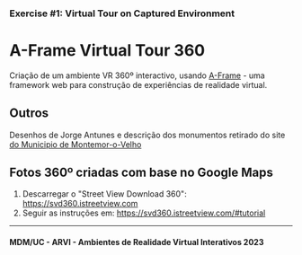 ### Exercise #1: Virtual Tour on Captured Environment

# A-Frame Virtual Tour 360

Criação de um ambiente VR 360º interactivo, usando [A-Frame](https://aframe.io) - uma framework  web para construção de experiências de realidade virtual.

## Outros
Desenhos de Jorge Antunes e descrição dos monumentos retirado do site <a href="https://www.cm-montemorvelho.pt/" target="_blank">do Municipio de Montemor-o-Velho </a>

## Fotos 360º criadas com base no Google Maps

1. Descarregar o "Street View Download 360": <a href="https://svd360.istreetview.com/" target="_blank">https://svd360.istreetview.com</a>
2. Seguir as instruções em: <a href="https://svd360.istreetview.com/#tutorial" target="blank">https://svd360.istreetview.com/#tutorial</a>
----
#### MDM/UC - ARVI - Ambientes de Realidade Virtual Interativos 2023
